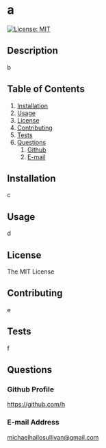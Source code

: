 # a
[![License: MIT](https://img.shields.io/badge/License-MIT-yellow.svg)](https://opensource.org/licenses/MIT)

## Description
    
b

## Table of Contents

1. [Installation](#installation)
2. [Usage](#usage)
3. [License](#license)
4. [Contributing](#contributing)
5. [Tests](#tests)
6. [Questions](#questions)
    1. [Github](#github-profile)
    2. [E-mail](#e-mail-address)
    
## Installation
    
c
    
## Usage
    
d

## License

The MIT License
    
## Contributing
    
e
    
## Tests
    
f

## Questions
### Github Profile
https://github.com/h
### E-mail Address
michaelhallosullivan@gmail.com
